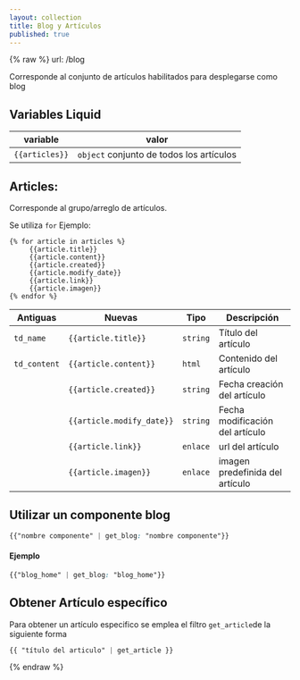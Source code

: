 ```yaml
---
layout: collection
title: Blog y Artículos
published: true
---
```


{% raw %}
url: /blog

Corresponde al conjunto de artículos habilitados para desplegarse como blog


## Variables Liquid 

| variable | valor | 
| -------- | ----- |
| `{{articles}}` | `object` conjunto de todos los artículos | 

## Articles:
Corresponde al grupo/arreglo de artículos.

Se utiliza `for` Ejemplo:

```django
{% for article in articles %}
     {{article.title}}
     {{article.content}}
     {{article.created}}
     {{article.modify_date}}
     {{article.link}}
     {{article.imagen}}
{% endfor %}

```

| Antiguas   | Nuevas                  | Tipo |Descripción                          |
| ---------- | ----------------------- | ------|------------------------------ |
|`td_name`   |`{{article.title}}`      | `string`|Título del artículo                  |
|`td_content`|`{{article.content}}`    | `html` |Contenido del artículo                  |
|            |`{{article.created}}`| `string`|Fecha creación del artículo |
|            |`{{article.modify_date}}`|  `string`| Fecha modificación del artículo   |
|            |`{{article.link}}`       | `enlace`| url del artículo                     |
|            |`{{article.imagen}}`     |  `enlace`| imagen predefinida del artículo      |

## Utilizar un componente blog

```css
{{"nombre componente" | get_blog: "nombre componente"}}
```
#### Ejemplo
```css
{{"blog_home" | get_blog: "blog_home"}}
```

## Obtener Artículo específico 
Para obtener un artículo especifico se emplea el filtro `get_article`de la siguiente forma
```css
{{ "título del articulo" | get_article }}
```

{% endraw %}